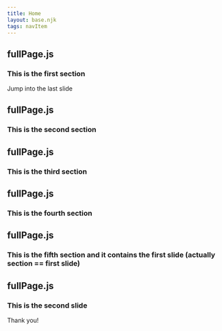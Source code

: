 ```yaml
---
title: Home
layout: base.njk
tags: navItem
---
```

<div id="fullpage">
  <section class="vertical-scrolling">
    <h2>fullPage.js</h2>
    <h3>This is the first section</h3>
    <div class="scroll-icon">
      <p>Jump into the last slide</p>
      <a href="#fifthSection/1" class="icon-up-open-big"></a>
    </div>
  </section>
  <section class="vertical-scrolling">
    <h2>fullPage.js</h2>
    <h3>This is the second section</h3>
  </section>
  <section class="vertical-scrolling">
    <h2>fullPage.js</h2>
    <h3>This is the third section</h3>
  </section>
  <section class="vertical-scrolling">
    <h2>fullPage.js</h2> 
    <h3>This is the fourth section</h3>
  </section>
  <section class="vertical-scrolling">
    <div class="horizontal-scrolling">
      <h2>fullPage.js</h2>
      <h3>This is the fifth section and it contains the first slide (actually section == first slide)</h3>
    </div>
    <div class="horizontal-scrolling">
      <h2>fullPage.js</h2>
      <h3>This is the second slide</h3> 
      <p class="end">Thank you!</p>
    </div>
  </section>
</div>